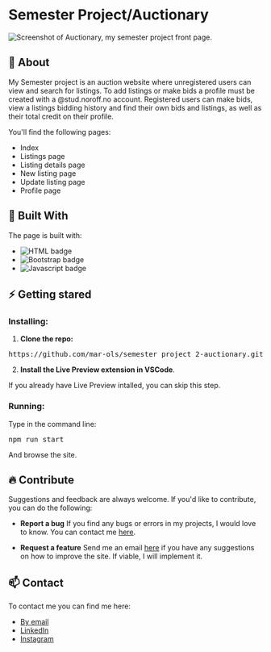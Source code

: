 # Semester Project/Auctionary
 <img src="https://www.m-boe.com/wp-content/uploads/2024/05/auctionary_ss.png" alt="Screenshot of Auctionary, my semester project front page.">

 ## :beginner: About
 My Semester project is an auction website where unregistered users can view and search for listings. To add listings or make bids a profile must be created with a @stud.noroff.no account. Registered users can make bids, view a listings bidding history and find their own bids and listings, as well as their total credit on their profile. 
 
 You'll find the following pages:

- Index
- Listings page
- Listing details page
- New listing page
- Update listing page
- Profile page

 ## :hammer: Built With
 The page is built with:
 
  - <img src="https://img.shields.io/badge/HTML5-E34F26?style=for-the-badge&logo=html5&logoColor=white" alt="HTML badge">
  - <img src="https://img.shields.io/badge/Bootstrap-563D7C?style=for-the-badge&logo=bootstrap&logoColor=white" alt="Bootstrap badge">
  - <img src="https://img.shields.io/badge/JavaScript-323330?style=for-the-badge&logo=javascript&logoColor=F7DF1E" alt="Javascript badge">


 ## :zap: Getting stared

### Installing:

 1. <strong>Clone the repo:</strong>
 <pre>https://github.com/mar-ols/semester_project_2-auctionary.git</pre>
  
2.  <strong>Install the Live Preview extension in VSCode</strong>.
   
  If you already have Live Preview intalled, you can skip this step.


### Running:

Type in the command line:
<pre>npm run start</pre>
And browse the site.
 

 ## :fire: Contribute
Suggestions and feedback are always welcome. If you'd like to contribute, you can do the following:


 - <strong>Report a bug</strong>
 If you find any bugs or errors in my projects, I would love to know. You can contact me <a href="mailto: marte.boe.olsen@gmail.com">here</a>.

 - <strong>Request a feature</strong>
 Send me an email <a href="mailto: marte.boe.olsen@gmail.com">here</a> if you have any suggestions on how to improve the site. If viable, I will implement it.


## :mailbox: Contact
To contact me you can find me here:

 - <a href="mailto: marte.boe.olsen@gmail.com">By email</a>
 - <a href="https://www.linkedin.com/in/marte-b%C3%B8e-olsen-b538448b/" target="_blank">LinkedIn</a>
 - <a href="https://www.instagram.com/potetluggen/" target="_blank">Instagram</a>

